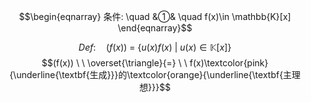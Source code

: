 $$\begin{eqnarray}
条件: \quad
&①& \quad f(x)\in \mathbb{K}[x] 
\end{eqnarray}$$

$$ Def: \quad (f(x)) \ =\ \{u(x) f(x)  \ | \ u(x) \in \mathbb{K}[x]\}$$
$$(f(x)) \ \  \overset{\triangle}{=} \ \ f(x)\textcolor{pink}{\underline{\textbf{生成}}}的\textcolor{orange}{\underline{\textbf{主理想}}}$$
